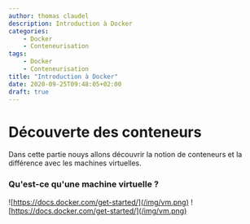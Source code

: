 ```yaml
---
author: thomas claudel
description: Introduction à Docker
categories:
    - Docker
    - Conteneurisation
tags:
    - Docker
    - Conteneurisation
title: "Introduction à Docker"
date: 2020-09-25T09:48:05+02:00
draft: true
---
```


# Découverte des conteneurs

Dans cette partie nouys allons découvrir la notion de conteneurs et la différence avec les machines virtuelles.

### Qu'est-ce qu'une machine virtuelle ?


![https://docs.docker.com/get-started/](/img/vm.png)
![https://docs.docker.com/get-started/](/img/vm.png)

